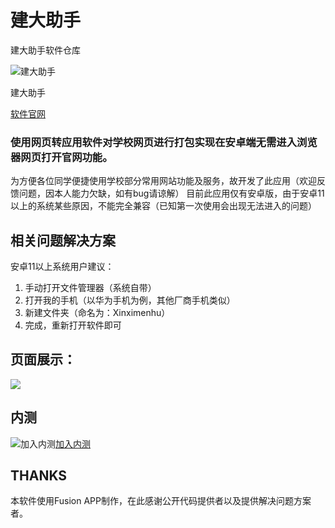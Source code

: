 # 建大助手
建大助手软件仓库

![建大助手](https://user-assets.sxlcdn.com/images/774616/FhsVsUXsit8IJ5FDW3UGYAveD_6j.png?imageMogr2/strip/auto-orient/thumbnail/1200x9000%3E/format/png)

建大助手

[软件官网](https://ch4019studio.mysxl.cn/)
### 使用网页转应用软件对学校网页进行打包实现在安卓端无需进入浏览器网页打开官网功能。
为方便各位同学便捷使用学校部分常用网站功能及服务，故开发了此应用（欢迎反馈问题，因本人能力欠缺，如有bug请谅解）
目前此应用仅有安卓版，由于安卓11以上的系统某些原因，不能完全兼容（已知第一次使用会出现无法进入的问题）
## 相关问题解决方案
安卓11以上系统用户建议：
1. 手动打开文件管理器（系统自带）
2. 打开我的手机（以华为手机为例，其他厂商手机类似）
3. 新建文件夹（命名为：Xinximenhu）
4. 完成，重新打开软件即可
## 页面展示：
![](https://user-assets.sxlcdn.com/images/774616/lnZj8R3WRlGq4uzsfFrVY-OwXA8D.png?imageMogr2/strip/auto-orient/thumbnail/1200x9000%3E/quality/90!/format/png)


## 内测
![加入内测](https://user-assets.sxlcdn.com/images/774616/FucRi22GC69AWNZN8nrELpZKZMJu.png?imageMogr2/strip/auto-orient/thumbnail/480x960%3E/format/png)[加入内测](https://jq.qq.com/?_wv=1027&k=GBgTcdAo)
## THANKS
本软件使用Fusion APP制作，在此感谢公开代码提供者以及提供解决问题方案者。

